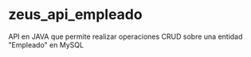 # zeus_api_empleado
API en JAVA que permite realizar operaciones CRUD sobre una entidad "Empleado" en MySQL
